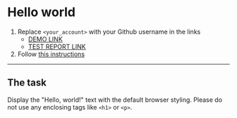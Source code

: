 # Hello world
1. Replace `<your_account>` with your Github username in the links
    - [DEMO LINK](https://illisogori.github.io/layout_hello-world/) <br>
    - [TEST REPORT LINK](https://illisogori.github.io/layout_hello-world/report/html_report/)
2. Follow [this instructions](https://mate-academy.github.io/layout_task-guideline/)
___

## The task 
Display the "Hello, world!" text with the default browser styling. Please do not 
use any enclosing tags like `<h1>` or `<p>`.
